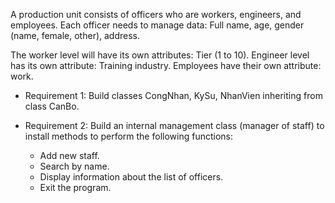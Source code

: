 A production unit consists of officers who are workers, engineers, and employees. Each officer needs to manage data: Full name, age, gender (name, female, other), address.

The worker level will have its own attributes: Tier (1 to 10).
Engineer level has its own attribute: Training industry.
Employees have their own attribute: work.

- Requirement 1: Build classes CongNhan, KySu, NhanVien inheriting from class CanBo.

- Requirement 2: Build an internal management class (manager of staff) to install methods to perform the following functions:

  - Add new staff.
  - Search by name.
  - Display information about the list of officers.
  - Exit the program.
